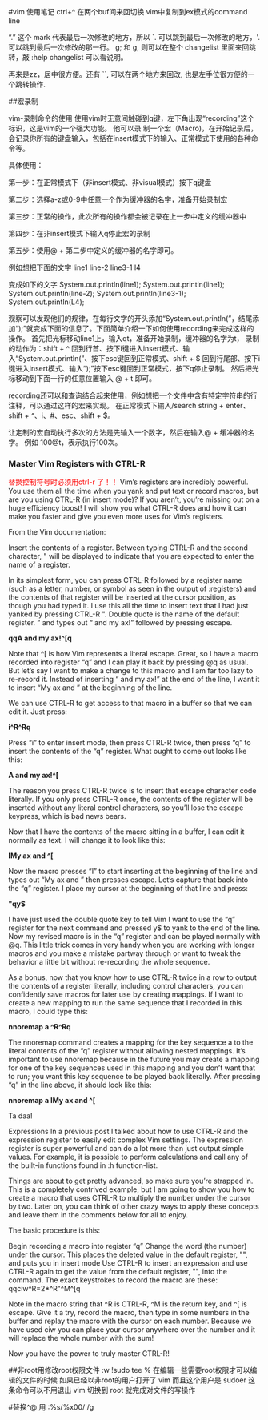 #vim 使用笔记
ctrl+^ 在两个buf间来回切换
vim中复制到ex模式的command line 

“.” 这个 mark 代表最后一次修改的地方，所以 `. 可以跳到最后一次修改的地方，'. 可以跳到最后一次修改的那一行。
g; 和 g, 则可以在整个 changelist 里面来回跳转，敲 :help changelist 可以看说明。

再来是zz，居中很方便。还有 ``, 可以在两个地方来回改, 也是左手位很方便的一个跳转操作.

##宏录制

vim-录制命令的使用
使用vim时无意间触碰到q键，左下角出现“recording”这个标识，这是vim的一个强大功能。
他可以录 制一个宏（Macro)，在开始记录后，会记录你所有的键盘输入，包括在insert模式下的输入、正常模式下使用的各种命令等。

具体使用：

第一步：在正常模式下（非insert模式、非visual模式）按下q键盘

第二步：选择a-z或0-9中任意一个作为缓冲器的名字，准备开始录制宏

第三步：正常的操作，此次所有的操作都会被记录在上一步中定义的缓冲器中

第四步：在非insert模式下输入q停止宏的录制

第五步：使用@ + 第二步中定义的缓冲器的名字即可。

例如想把下面的文字
line1
line-2
line3-1
l4

变成如下的文字
System.out.println(line1);
System.out.println(line1);
System.out.println(line-2);
System.out.println(line3-1);
System.out.println(L4);

观察可以发现他们的规律，在每行文字的开头添加“System.out.println(”，结尾添加“);”就变成下面的信息了。下面简单介绍一下如何使用recording来完成这样的操作。
首先把光标移动line1上，输入qt，准备开始录制，缓冲器的名字为t，
录制的动作为：shift + ^ 回到行首、按下i键进入insert模式、输入“System.out.println(”、按下esc键回到正常模式、shift + $ 回到行尾部、按下i键进入insert模式、输入“);”按下esc键回到正常模式，按下q停止录制。
然后把光标移动到下面一行的任意位置输入 @ + t 即可。

recording还可以和查询结合起来使用，例如想把一个文件中含有特定字符串的行注释，可以通过这样的宏来实现。
在正常模式下输入/search string + enter、shift + ^、i、#、esc、shift + $。

让定制的宏自动执行多次的方法是先输入一个数字，然后在输入@ + 缓冲器的名字。 例如 100@t，表示执行100次。


### Master Vim Registers with CTRL-R
<font color=red> 替换控制符号时必须用ctrl-r 了！！</font>
Vim’s registers are incredibly powerful. You use them all the time when you yank and put text or record macros, but are you using CTRL-R (in insert mode)? If you aren’t, you’re missing out on a huge efficiency boost! I will show you what CTRL-R does and how it can make you faster and give you even more uses for Vim’s registers.

From the Vim documentation:

Insert the contents of a register. Between typing CTRL-R and the second character, " will be displayed to indicate that you are expected to enter the name of a register.

In its simplest form, you can press CTRL-R followed by a register name (such as a letter, number, or symbol as seen in the output of :registers) and the contents of that register will be inserted at the cursor position, as though you had typed it. I use this all the time to insert text that I had just yanked by pressing CTRL-R ". Double quote is the name of the default register.
” and types out “ and my ax!” followed by pressing escape.

**qqA and my ax!^[q**

Note that ^[ is how Vim represents a literal escape. Great, so I have a macro recorded into register “q” and I can play it back by pressing @q as usual. But let’s say I want to make a change to this macro and I am far too lazy to re-record it. Instead of inserting “ and my ax!” at the end of the line, I want it to insert “My ax and ” at the beginning of the line.

We can use CTRL-R to get access to that macro in a buffer so that we can edit it. Just press:

**i^R^Rq**

Press “i” to enter insert mode, then press CTRL-R twice, then press “q” to insert the contents of the “q” register. What ought to come out looks like this:

**A and my ax!^[**

The reason you press CTRL-R twice is to insert that escape character code literally. If you only press CTRL-R once, the contents of the register will be inserted without any literal control characters, so you’ll lose the escape keypress, which is bad news bears.

Now that I have the contents of the macro sitting in a buffer, I can edit it normally as text. I will change it to look like this:

**IMy ax and ^[**

Now the macro presses “I” to start inserting at the beginning of the line and types out “My ax and ” then presses escape. Let’s capture that back into the “q” register. I place my cursor at the beginning of that line and press:

**"qy$**

I have just used the double quote key to tell Vim I want to use the “q” register for the next command and pressed y$ to yank to the end of the line. Now my revised macro is in the “q” register and can be played normally with @q. This little trick comes in very handy when you are working with longer macros and you make a mistake partway through or want to tweak the behavior a little bit without re-recording the whole sequence.

As a bonus, now that you know how to use CTRL-R twice in a row to output the contents of a register literally, including control characters, you can confidently save macros for later use by creating mappings. If I want to create a new mapping to run the same sequence that I recorded in this macro, I could type this:

**nnoremap <Leader>a ^R^Rq**

The nnoremap command creates a mapping for the key sequence <Leader>a to the literal contents of the “q” register without allowing nested mappings. It’s important to use nnoremap because in the future you may create a mapping for one of the key sequences used in this mapping and you don’t want that to run; you want this key sequence to be played back literally. After pressing “q” in the line above, it should look like this:

**nnoremap <Leader>a IMy ax and ^[**

Ta daa!

Expressions
In a previous post I talked about how to use CTRL-R and the expression register to easily edit complex Vim settings. The expression register is super powerful and can do a lot more than just output simple values. For example, it is possible to perform calculations and call any of the built-in functions found in :h function-list.

Things are about to get pretty advanced, so make sure you’re strapped in. This is a completely contrived example, but I am going to show you how to create a macro that uses CTRL-R to multiply the number under the cursor by two. Later on, you can think of other crazy ways to apply these concepts and leave them in the comments below for all to enjoy.

The basic procedure is this:

Begin recording a macro into register “q”
Change the word (the number) under the cursor. This places the deleted value in the default register, "", and puts you in insert mode
Use CTRL-R to insert an expression and use CTRL-R again to get the value from the default register, "", into the command.
The exact keystrokes to record the macro are these: qqciw^R=2*^R"^M^[q

Note in the macro string that ^R is CTRL-R, ^M is the return key, and ^[ is escape. Give it a try, record the macro, then type in some numbers in the buffer and replay the macro with the cursor on each number. Because we have used ciw you can place your cursor anywhere over the number and it will replace the whole number with the sum!

Now you have the power to truly master CTRL-R!

##非root用修改root权限文件
:w !sudo tee %
在编辑一些需要root权限才可以编辑的文件的时候
如果已经以非root的用户打开了 vim 而且这个用户是 sudoer
这条命令可以不用退出 vim 切换到 root 就完成对文件的写操作

#替换^@ 用
:%s/\%x00/ /g
